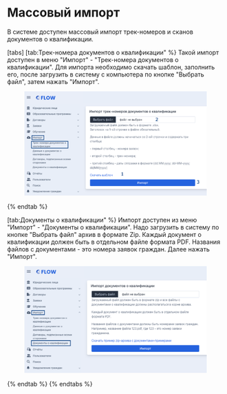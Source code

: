 # Массовый импорт

В системе доступен массовый импорт трек-номеров и сканов документов о квалификации.



[tabs]
[tab:Трек-номера документов о квалификации" %}
Такой импорт доступен в меню "Импорт" - "Трек-номера документов о квалификации". Для импорта необходимо скачать шаблон, заполнить его, после загрузить в систему с компьютера по кнопке "Выбрать файл", затем нажать "Импорт".

<figure><img src="../../.gitbook/assets/image (215).png" alt=""><figcaption></figcaption></figure>
{% endtab %}

[tab:Документы о квалификации" %}
Импорт доступен из меню "Импорт" - "Документы о квалификации". Надо загрузить в систему по кнопке "Выбрать файл" архив в формате Zip. Каждый документ о квалификации должен быть в отдельном файле формата PDF. Названия файлов с документами - это номера заявок граждан. Далее нажать "Импорт".

<figure><img src="../../.gitbook/assets/image (214).png" alt=""><figcaption></figcaption></figure>
{% endtab %}
{% endtabs %}

